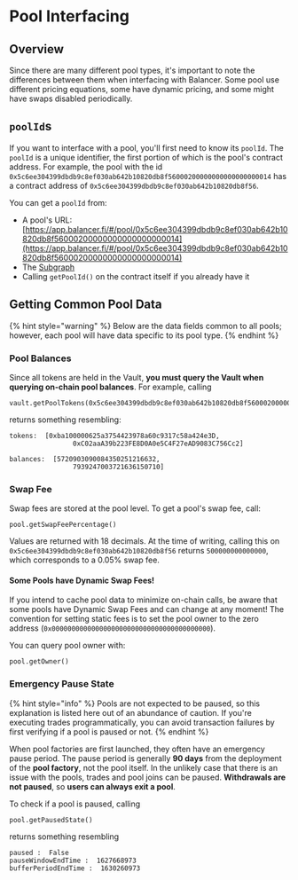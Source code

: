 # Pool Interfacing

## Overview

Since there are many different pool types, it's important to note the differences between them when interfacing with Balancer. Some pool use different pricing equations, some have dynamic pricing, and some might have swaps disabled periodically.&#x20;

## `poolId`s

If you want to interface with a pool, you'll first need to know its `poolId`. The `poolId` is a unique identifier, the first portion of which is the pool's contract address. For example, the pool with the id `0x5c6ee304399dbdb9c8ef030ab642b10820db8f56000200000000000000000014` has a contract address of `0x5c6ee304399dbdb9c8ef030ab642b10820db8f56`.&#x20;

You can get a `poolId` from:

* A pool's URL: [https://app.balancer.fi/#/pool/0x5c6ee304399dbdb9c8ef030ab642b10820db8f56000200000000000000000014](https://app.balancer.fi/#/pool/0x5c6ee304399dbdb9c8ef030ab642b10820db8f56000200000000000000000014)
* The [Subgraph](https://thegraph.com/hosted-service/subgraph/balancer-labs/balancer-v2)
* Calling `getPoolId()` on the contract itself if you already have it

## Getting Common Pool Data

{% hint style="warning" %}
Below are the data fields common to all pools; however, each pool will have data specific to its pool type.
{% endhint %}

### Pool Balances

Since all tokens are held in the Vault, **you must query the Vault when querying on-chain pool balances**. For example, calling

```
vault.getPoolTokens(0x5c6ee304399dbdb9c8ef030ab642b10820db8f56000200000000000000000014_
```

returns something resembling:

```
tokens:  [0xba100000625a3754423978a60c9317c58a424e3D,
                0xC02aaA39b223FE8D0A0e5C4F27eAD9083C756Cc2]
                
balances:  [5720903090084350251216632,
                7939247003721636150710]
```

### Swap Fee

Swap fees are stored at the pool level. To get a pool's swap fee, call:

```
pool.getSwapFeePercentage()
```

Values are returned with 18 decimals. At the time of writing, calling this on `0x5c6ee304399dbdb9c8ef030ab642b10820db8f56` returns `500000000000000`, which corresponds to a 0.05% swap fee.&#x20;

#### Some Pools have Dynamic Swap Fees!

If you intend to cache pool data to minimize on-chain calls, be aware that some pools have Dynamic Swap Fees and can change at any moment! The convention for setting static fees is to set the pool owner to the zero address (`0x0000000000000000000000000000000000000000`).

You can query pool owner with:

```
pool.getOwner()
```

### Emergency Pause State

{% hint style="info" %}
Pools are not expected to be paused, so this explanation is listed here out of an abundance of caution. If you're executing trades programmatically, you can avoid transaction failures by first verifying if a pool is paused or not.
{% endhint %}

When pool factories are first launched, they often have an emergency pause period. The pause period is generally **90 days** from the deployment of the **pool factory**, not the pool itself. In the unlikely case that there is an issue with the pools, trades and pool joins can be paused. **Withdrawals are not paused**, so **users can always exit a pool**.

To check if a pool is paused, calling

```
pool.getPausedState()
```

returns something resembling

```
paused :  False
pauseWindowEndTime :  1627668973
bufferPeriodEndTime :  1630260973
```
